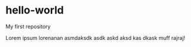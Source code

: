 # hello-world
My first repository

Lorem ipsum lorenanan asmdaksdk asdk askd aksd kas dkask muff rajraj!
